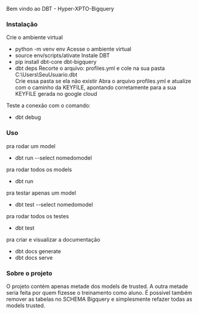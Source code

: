 Bem vindo ao DBT - Hyper-XPTO-Bigquery

### Instalação

Crie o ambiente virtual
- python -m venv env
Acesse o ambiente virtual
- source env/scripts/ativate
Instale DBT
- pip install dbt-core dbt-bigquery
- dbt deps
Recorte o arquivo: profiles.yml e cole na sua pasta C:\Users\SeuUsuario\.dbt\
Crie essa pasta se ela não existir
Abra o arquivo profiles.yml e atualize com o caminho da KEYFILE, apontando corretamente para a sua KEYFILE gerada no google cloud

Teste a conexão com o comando:
- dbt debug


### Uso
pra rodar um model
- dbt run --select nomedomodel

pra rodar todos os models
- dbt run

pra testar apenas um model
- dbt test --select nomedomodel

pra rodar todos os testes
- dbt test

pra criar e visualizar a documentação
- dbt docs generate
- dbt docs serve

### Sobre o projeto
O projeto contém apenas metade dos models de trusted. A outra metade seria feita por quem fizesse o treinamento como aluno. É possivel também remover as tabelas no SCHEMA Bigquery e simplesmente refazer todas as models trusted.